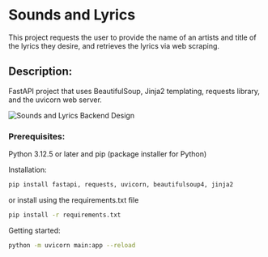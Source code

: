 # Sounds and Lyrics
This project requests the user to provide the name of an artists and title of the lyrics they desire, and retrieves the lyrics via web scraping.

## Description:

FastAPI project that uses BeautifulSoup, Jinja2 templating, requests library, and the uvicorn web server.

![Sounds and Lyrics Backend Design](sounds_and_lyrics_architecture.png) 

### Prerequisites:

Python 3.12.5 or later and
pip (package installer for Python)

Installation:
```bash
pip install fastapi, requests, uvicorn, beautifulsoup4, jinja2

```
or install using the requirements.txt file
```bash
pip install -r requirements.txt
```

Getting started:
```bash
python -m uvicorn main:app --reload
```
